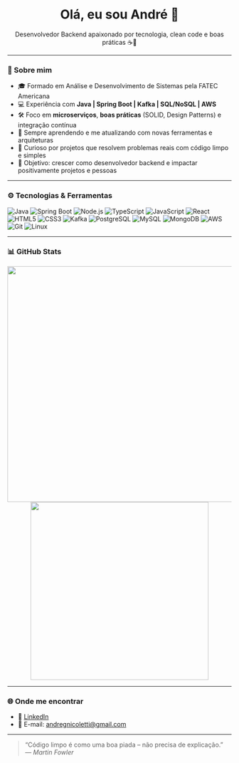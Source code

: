 <h1 align="center">Olá, eu sou André 👋</h1>

<p align="center">
  Desenvolvedor Backend apaixonado por tecnologia, clean code e boas práticas ☕🚀
</p>

---

### 🧠 Sobre mim

- 🎓 Formado em Análise e Desenvolvimento de Sistemas pela FATEC Americana
- 💻 Experiência com **Java | Spring Boot | Kafka | SQL/NoSQL | AWS**
- 🛠️ Foco em **microserviços**, **boas práticas** (SOLID, Design Patterns) e integração contínua
- 🌱 Sempre aprendendo e me atualizando com novas ferramentas e arquiteturas
- 🧰 Curioso por projetos que resolvem problemas reais com código limpo e simples
- 🎯 Objetivo: crescer como desenvolvedor backend e impactar positivamente projetos e pessoas

---

### ⚙️ Tecnologias & Ferramentas

![Java](https://img.shields.io/badge/Java-ED8B00?style=for-the-badge&logo=openjdk&logoColor=white)
![Spring Boot](https://img.shields.io/badge/Spring%20Boot-6DB33F?style=for-the-badge&logo=spring-boot&logoColor=white)
![Node.js](https://img.shields.io/badge/Node.js-339933?style=for-the-badge&logo=node.js&logoColor=white)
![TypeScript](https://img.shields.io/badge/TypeScript-3178C6?style=for-the-badge&logo=typescript&logoColor=white)
![JavaScript](https://img.shields.io/badge/JavaScript-F7DF1E?style=for-the-badge&logo=javascript&logoColor=black)
![React](https://img.shields.io/badge/React-20232A?style=for-the-badge&logo=react&logoColor=61DAFB)
![HTML5](https://img.shields.io/badge/HTML5-E34F26?style=for-the-badge&logo=html5&logoColor=white)
![CSS3](https://img.shields.io/badge/CSS3-1572B6?style=for-the-badge&logo=css3&logoColor=white)
![Kafka](https://img.shields.io/badge/Kafka-231F20?style=for-the-badge&logo=apachekafka&logoColor=white)
![PostgreSQL](https://img.shields.io/badge/PostgreSQL-4169E1?style=for-the-badge&logo=postgresql&logoColor=white)
![MySQL](https://img.shields.io/badge/MySQL-00758F?style=for-the-badge&logo=mysql&logoColor=white)
![MongoDB](https://img.shields.io/badge/MongoDB-47A248?style=for-the-badge&logo=mongodb&logoColor=white)
![AWS](https://img.shields.io/badge/AWS-232F3E?style=for-the-badge&logo=amazon-aws&logoColor=white)
![Git](https://img.shields.io/badge/Git-F05032?style=for-the-badge&logo=git&logoColor=white)
![Linux](https://img.shields.io/badge/Linux-FCC624?style=for-the-badge&logo=linux&logoColor=black)

---

### 📊 GitHub Stats

<p align="center">
  <img src="https://github-readme-stats.vercel.app/api?username=andregnicoletti&show_icons=true&theme=catppuccin_latte&count_private=true" width="530">
  <img src="https://github-readme-stats.vercel.app/api/top-langs/?username=andregnicoletti&layout=compact&theme=catppuccin_latte" width="400">
</p>

---



### 🌐 Onde me encontrar

- 💼 [LinkedIn](https://www.linkedin.com/in/andre-nicoletti)
- 📧 E-mail: andregnicoletti@gmail.com

---

> “Código limpo é como uma boa piada – não precisa de explicação.”  
> — *Martin Fowler*

